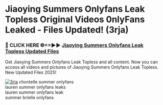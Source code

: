# Jiaoying Summers Onlyfans Leak Topless Original Videos 0nlyFans Leaked - Files Updated! (3rja)

<h3>🔴 CLICK HERE 🌐==►► <a href="https://tinyurl.com/ms9xzufz" rel="nofollow">Jiaoying Summers Onlyfans Leak Topless Updated Files</a></h3>

Get Jiaoying Summers Onlyfans Leak Topless and all content. Now you can access all videos and pictures of Jiaoying Summers Onlyfans Leak Topless. New Updated Files 2025!

[![3rja](https://i.imgur.com/PQ7UWWw.gif)](https://tinyurl.com/ms9xzufz)
chontelle summer onlyfans<br>
lauren summer onlyfans leaks<br>
lauren summer onlyfans leak<br>
summer brielle onlyfans